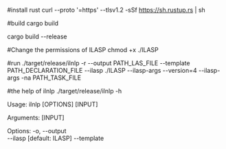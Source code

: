 #install rust
curl --proto '=https' --tlsv1.2 -sSf https://sh.rustup.rs | sh

#build
cargo build

cargo build --release

#Change the permissions of ILASP
chmod +x ./ILASP

#run
./target/release/ilnlp -r --output PATH_LAS_FILE --template PATH_DECLARATION_FILE --ilasp ./ILASP --ilasp-args --version=4 --ilasp-args -na PATH_TASK_FILE

#the help of ilnlp
 ./target/release/ilnlp  -h

Usage: ilnlp [OPTIONS] [INPUT]

Arguments:
  [INPUT]  

Options:
  -o, --output <OUTPUT>          
      --ilasp <ILASP>            [default: ILASP]
      --template <TEMPLATE>      
      --ilasp-out <ILASP_OUT>    
  -r, --run                      
      --ilasp-args <ILASP_ARGS>  
  -h, --help                     Print help
